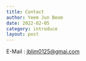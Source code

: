 ```yaml
---
title: Contact
author: Yeem Jun Beom
date: 2022-02-05
category: introduce
layout: post
---
```


E-Mail  : jblim0125@gmai.com
